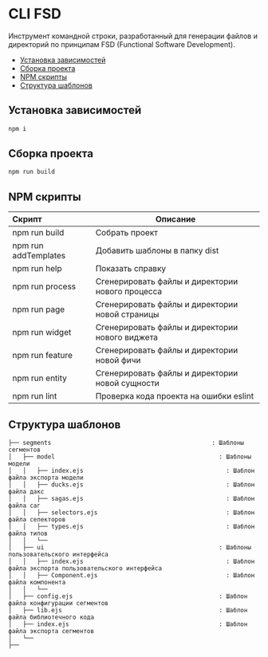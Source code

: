 # CLI FSD

Инструмент командной строки, разработанный для генерации файлов и директорий по принципам FSD (Functional Software Development).

- [Установка зависимостей](#Установка-зависимостей)
- [Сборка проекта](#Сборка-проекта)
- [NPM скрипты](#NPM-скрипты)
- [Структура шаблонов](#Структура-шаблонов)

## Установка зависимостей

```javascript
npm i
```

## Сборка проекта

```javascript
npm run build
```

## NPM скрипты

| Скрипт               | Описание                                         |
|:---------------------|--------------------------------------------------|
| npm run build        | Собрать проект                                   |
| npm run addTemplates | Добавить шаблоны в папку dist                    |
| npm run help         | Показать справку                                 |
| npm run process      | Сгенерировать файлы и директории нового процесса |
| npm run page         | Сгенерировать файлы и директории новой страницы  |
| npm run widget       | Сгенерировать файлы и директории нового виджета  |
| npm run feature      | Сгенерировать файлы и директории новой фичи      |
| npm run entity       | Сгенерировать файлы и директории новой сущности  |
| npm run lint         | Проверка кода проекта на ошибки eslint           |

## Структура шаблонов

```
├── segments                                             : Шаблоны сегментов
│   ├── model                                              : Шаблоны модели
│   │   ├── index.ejs                                        : Шаблон файла экспорта модели
│   │   ├── ducks.ejs                                        : Шаблон файла дакс
│   │   ├── sagas.ejs                                        : Шаблон файла саг
│   │   ├── selectors.ejs                                    : Шаблон файла селекторов
│   │   ├── types.ejs                                        : Шаблон файла типов
│   │   └──
│   ├── ui                                                 : Шаблоны пользовательского интерфейса
│   │   ├── index.ejs                                        : Шаблон файла экспорта пользовательского интерфейса
│   │   ├── Component.ejs                                    : Шаблон файла компонента
│   │   └──
│   ├── config.ejs                                         : Шаблон файла конфигурации сегментов
│   ├── lib.ejs                                            : Шаблон файла библиотечного кода
│   ├── index.ejs                                          : Шаблон файла экспорта сегментов
│   └──
├──
```